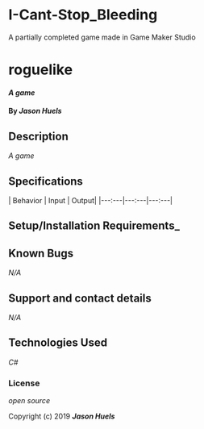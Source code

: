 # I-Cant-Stop_Bleeding
A partially completed game made in Game Maker Studio
# roguelike

#### _A game_

#### By _**Jason Huels**_

## Description

_A game_

## Specifications

| Behavior | Input | Output|
|---:---|---:---|---:---|


## Setup/Installation Requirements_

## Known Bugs

_N/A_

## Support and contact details

_N/A_

## Technologies Used

_C#_

### License

*open source*

Copyright (c) 2019 **_Jason Huels_**
